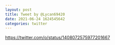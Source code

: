 ```yaml
--- 
layout: post 
title: Tweet by @Lycan69420 
date: 2021-06-24 1624545642 
categories: twitter 
--- 
```

https://twitter.com/o/status/1408072575977201667